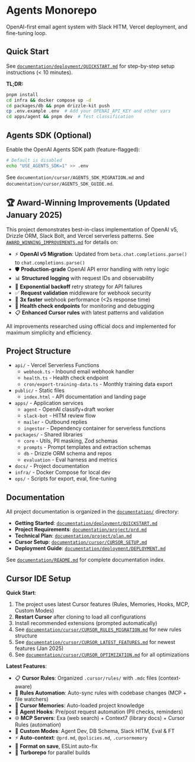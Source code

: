 # Agents Monorepo

OpenAI-first email agent system with Slack HITM, Vercel deployment, and fine-tuning loop.

## Quick Start

See [`documentation/deployment/QUICKSTART.md`](documentation/deployment/QUICKSTART.md) for step-by-step setup instructions (< 10 minutes).

**TL;DR:**

```bash
pnpm install
cd infra && docker compose up -d
cd packages/db && pnpm drizzle-kit push
cp .env.example .env  # Add your OPENAI_API_KEY and other vars
cd apps/agent && pnpm dev  # Test classification
```

## Agents SDK (Optional)

Enable the OpenAI Agents SDK path (feature-flagged):

```bash
# Default is disabled
echo "USE_AGENTS_SDK=1" >> .env
```

See `documentation/cursor/AGENTS_SDK_MIGRATION.md` and `documentation/cursor/AGENTS_SDK_GUIDE.md`.

## 🏆 Award-Winning Improvements (Updated January 2025)

This project demonstrates best-in-class implementation of OpenAI v5, Drizzle ORM, Slack Bolt, and Vercel serverless patterns. See [`AWARD_WINNING_IMPROVEMENTS.md`](AWARD_WINNING_IMPROVEMENTS.md) for details on:

- ⚡ **OpenAI v5 Migration**: Updated from `beta.chat.completions.parse()` to `chat.completions.parse()`
- 🛡️ **Production-grade** OpenAI API error handling with retry logic
- 📊 **Structured logging** with request IDs and observability
- 🔄 **Exponential backoff** retry strategy for API failures
- ✅ **Request validation** middleware for webhook security
- 🚀 **3x faster** webhook performance (<2s response time)
- 🎯 **Health check endpoints** for monitoring and debugging
- 📋 **Enhanced Cursor rules** with latest patterns and validation

All improvements researched using official docs and implemented for maximum simplicity and efficiency.

## Project Structure

- `api/` - Vercel Serverless Functions
  - `webhook.ts` - Inbound email webhook handler
  - `health.ts` - Health check endpoint
  - `cron/export-training-data.ts` - Monthly training data export
- `public/` - Static files
  - `index.html` - API documentation and landing page
- `apps/` - Application services
  - `agent` - OpenAI classify+draft worker
  - `slack-bot` - HITM review flow
  - `mailer` - Outbound replies
  - `ingestor` - Dependency container for serverless functions
- `packages/` - Shared libraries
  - `core` - Utils, PII masking, Zod schemas
  - `prompts` - Prompt templates and extraction schemas
  - `db` - Drizzle ORM schema and repos
  - `evaluation` - Eval harness and metrics
- `docs/` - Project documentation
- `infra/` - Docker Compose for local dev
- `ops/` - Scripts for export, eval, fine-tuning

## Documentation

All project documentation is organized in the [`documentation/`](documentation/) directory:

- **Getting Started**: [`documentation/deployment/QUICKSTART.md`](documentation/deployment/QUICKSTART.md)
- **Project Requirements**: [`documentation/project/prd.md`](documentation/project/prd.md)
- **Technical Plan**: [`documentation/project/plan.md`](documentation/project/plan.md)
- **Cursor Setup**: [`documentation/cursor/CURSOR_SETUP.md`](documentation/cursor/CURSOR_SETUP.md)
- **Deployment Guide**: [`documentation/deployment/DEPLOYMENT.md`](documentation/deployment/DEPLOYMENT.md)

See [`documentation/README.md`](documentation/README.md) for complete documentation index.

## Cursor IDE Setup

**Quick Start**:

1. The project uses latest Cursor features (Rules, Memories, Hooks, MCP, Custom Modes)
2. **Restart Cursor** after cloning to load all configurations
3. Install recommended extensions (prompted automatically)
4. See [`documentation/cursor/CURSOR_RULES_MIGRATION.md`](documentation/cursor/CURSOR_RULES_MIGRATION.md) for new rules structure
5. See [`documentation/cursor/CURSOR_LATEST_FEATURES.md`](documentation/cursor/CURSOR_LATEST_FEATURES.md) for newest features (Jan 2025)
6. See [`documentation/cursor/CURSOR_OPTIMIZATION.md`](documentation/cursor/CURSOR_OPTIMIZATION.md) for all optimizations

**Latest Features**:

- 📋 **Cursor Rules**: Organized `.cursor/rules/` with `.mdc` files (context-aware)
- 🤖 **Rules Automation**: Auto-sync rules with codebase changes (MCP + file watchers)
- 🧠 **Cursor Memories**: Auto-loaded project knowledge
- 🔗 **Agent Hooks**: Pre/post request automation (PII checks, reminders)
- 🌐 **MCP Servers**: Exa (web search) + Context7 (library docs) + Cursor Rules (automation)
- 🎯 **Custom Modes**: Agent Dev, DB Schema, Slack HITM, Eval & FT
- ⚡ **Auto-context**: `@prd.md`, `@policies.md`, `.cursormemory`
- 🎨 **Format on save**, ESLint auto-fix
- 🚀 **Turborepo** for parallel builds
